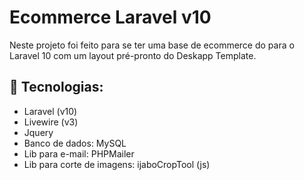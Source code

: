 # Ecommerce Laravel v10

Neste projeto foi feito para se ter uma base de ecommerce do para o Laravel 10 com um layout pré-pronto do Deskapp Template.

## 📌 Tecnologias:

* Laravel (v10)
* Livewire (v3)
* Jquery
* Banco de dados: MySQL
* Lib para e-mail: PHPMailer
* Lib para corte de imagens: ijaboCropTool (js)

